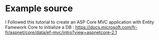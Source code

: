 # Example source

I Followed this tutorial to create an ASP Core MVC application with Entity Famework Core to initialize a DB :
https://docs.microsoft.com/fr-fr/aspnet/core/data/ef-mvc/intro?view=aspnetcore-2.1


